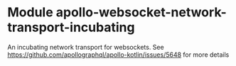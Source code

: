 # Module apollo-websocket-network-transport-incubating

An incubating network transport for websockets. See https://github.com/apollographql/apollo-kotlin/issues/5648 for more details

